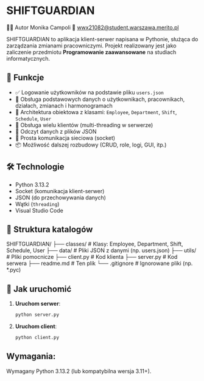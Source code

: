 # SHIFTGUARDIAN

👩‍💻 Autor
Monika Campoli
📧 wwx21082@student.warszawa.merito.pl

SHIFTGUARDIAN to aplikacja klient-serwer napisana w Pythonie, służąca do zarządzania zmianami pracowniczymi. 
Projekt realizowany jest jako zaliczenie przedmiotu **Programowanie zaawansowane** na studiach informatycznych.

## 📌 Funkcje

- ✅ Logowanie użytkowników na podstawie pliku `users.json`
- 👥 Obsługa podstawowych danych o użytkownikach, pracownikach, działach, zmianach i harmonogramach
- 🧱 Architektura obiektowa z klasami: `Employee`, `Department`, `Shift`, `Schedule`, `User`
- 🔄 Obsługa wielu klientów (multi-threading w serwerze)
- 💾 Odczyt danych z plików JSON
- 🔌 Prosta komunikacja sieciowa (socket)
- 📦 Możliwość dalszej rozbudowy (CRUD, role, logi, GUI, itp.)

## 🛠️ Technologie

- Python 3.13.2
- Socket (komunikacja klient-serwer)
- JSON (do przechowywania danych)
- Wątki (`threading`)
- Visual Studio Code

## 📁 Struktura katalogów
SHIFTGUARDIAN/
├── classes/ # Klasy: Employee, Department, Shift, Schedule, User
├── data/ # Pliki JSON z danymi (np. users.json)
├── utils/ # Pliki pomocnicze
├── client.py # Kod klienta
├── server.py # Kod serwera
├── readme.md # Ten plik
└── .gitignore # Ignorowane pliki (np. *.pyc)


## 🧪 Jak uruchomić

1. **Uruchom serwer**:
   ```bash
   python server.py
   
2. **Uruchom client**:
   ```bash
   python client.py

## Wymagania: 
Wymagany Python 3.13.2 (lub kompatybilna wersja 3.11+).
